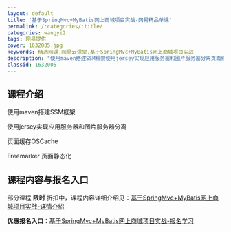 ```yaml
---
layout: default
title: '基于SpringMvc+MyBatis网上商城项目实战-网易精品单课'
permalink: /:categories/:title/
categories: wangyi2
tags: 网易提供
cover: 1632005.jpg
keywords: 精选网课,网易云课堂,基于SpringMvc+MyBatis网上商城项目实战
description: "使用maven搭建SSM框架使用jersey实现应用服务器和图片服务器分离页面缓存OSCacheFreemarker页面静态化基于SpringMvc+MyBatis网上商城项目实战"
classid: 1632005
---
```


## 课程介绍

使用maven搭建SSM框架 

使用jersey实现应用服务器和图片服务器分离

 页面缓存OSCache

 Freemarker 页面静态化

## 课程内容与报名入口

部分课程 **限时** 折扣中，课程内容详细介绍见：[基于SpringMvc+MyBatis网上商城项目实战-详情介绍](https://study.163.com/course/introduction/1632005.htm?share=1&shareId=1025206652&utm_campaign=share&utm_medium=iphoneShare&utm_source=&utm_u=1025206652)

**优惠报名入口**：[基于SpringMvc+MyBatis网上商城项目实战-报名学习](https://study.163.com/course/introduction/1632005.htm?share=1&shareId=1025206652&utm_campaign=share&utm_medium=iphoneShare&utm_source=&utm_u=1025206652)

